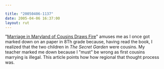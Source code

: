 ```yaml
---

title: "20050406-1137"
date: 2005-04-06 16:37:00
layout: rut
---
```


<p> "<a href="http://news.findlaw.com/ap/o/632/04-05-2005/92c60014335f4d0d.html">Marriage
in Maryland of Cousins Draws Fire</a>" amuses me as I once got
marked down on an paper in 8Th grade because, having read the book,
I realized that the two children in <em>The Secret Garden</em>
were cousins.  My teacher marked me down because I "must" be wrong
as first cousins marrying is illegal.  This article points how how
regional that thought process was.</p>

